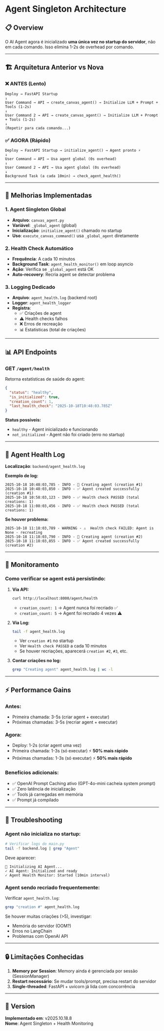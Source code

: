# Agent Singleton Architecture

## 📋 Overview

O AI Agent agora é inicializado **uma única vez no startup do servidor**, não em cada comando. Isso elimina 1-2s de overhead por comando.

---

## 🏗️ Arquitetura Anterior vs Nova

### ❌ **ANTES (Lento)**
```
Deploy → FastAPI Startup
↓
User Command → API → create_canvas_agent() → Initialize LLM + Prompt + Tools (1-2s)
↓
User Command 2 → API → create_canvas_agent() → Initialize LLM + Prompt + Tools (1-2s)
↓
(Repetir para cada comando...)
```

### ✅ **AGORA (Rápido)**
```
Deploy → FastAPI Startup → initialize_agent() → Agent pronto ⚡
↓
User Command → API → Usa agent global (0s overhead)
↓
User Command 2 → API → Usa agent global (0s overhead)
↓
Background Task (a cada 10min) → check_agent_health()
```

---

## 🚀 Melhorias Implementadas

### 1. **Agent Singleton Global**
- **Arquivo**: `canvas_agent.py`
- **Variável**: `_global_agent` (global)
- **Inicialização**: `initialize_agent()` chamado no startup
- **Uso**: `execute_canvas_command()` usa `_global_agent` diretamente

### 2. **Health Check Automático**
- **Frequência**: A cada 10 minutos
- **Background Task**: `agent_health_monitor()` em loop asyncio
- **Ação**: Verifica se `_global_agent` está OK
- **Auto-recovery**: Recria agent se detectar problema

### 3. **Logging Dedicado**
- **Arquivo**: `agent_health.log` (backend root)
- **Logger**: `agent_health_logger`
- **Registra**:
  - ✅ Criações de agent
  - ⚠️ Health checks falhos
  - ❌ Erros de recreação
  - 📊 Estatísticas (total de criações)

---

## 📊 API Endpoints

### **GET `/agent/health`**
Retorna estatísticas de saúde do agent:

```json
{
  "status": "healthy",
  "is_initialized": true,
  "creation_count": 1,
  "last_health_check": "2025-10-18T10:48:03.785Z"
}
```

**Status possíveis:**
- `healthy` - Agent inicializado e funcionando
- `not_initialized` - Agent não foi criado (erro no startup)

---

## 📝 Agent Health Log

**Localização**: `backend/agent_health.log`

**Exemplo de log:**
```
2025-10-18 10:48:03,785 - INFO - 🚀 Creating agent (creation #1)
2025-10-18 10:48:03,850 - INFO - ✅ Agent created successfully (creation #1)
2025-10-18 10:58:03,123 - INFO - ✅ Health check PASSED (total creations: 1)
2025-10-18 11:08:03,456 - INFO - ✅ Health check PASSED (total creations: 1)
```

**Se houver problema:**
```
2025-10-18 11:18:03,789 - WARNING - ⚠️  Health check FAILED: Agent is None - recreating
2025-10-18 11:18:03,790 - INFO - 🚀 Creating agent (creation #2)
2025-10-18 11:18:03,855 - INFO - ✅ Agent created successfully (creation #2)
```

---

## 🔧 Monitoramento

### **Como verificar se agent está persistindo:**

1. **Via API:**
   ```bash
   curl http://localhost:8000/agent/health
   ```
   
   - `creation_count: 1` → Agent nunca foi recriado ✅
   - `creation_count: 5` → Agent foi recriado 4 vezes ⚠️

2. **Via Log:**
   ```bash
   tail -f agent_health.log
   ```
   
   - Ver `creation #1` no startup
   - Ver `Health check PASSED` a cada 10 minutos
   - Se houver recriações, aparecerá `creation #2`, `#3`, etc.

3. **Contar criações no log:**
   ```bash
   grep "Creating agent" agent_health.log | wc -l
   ```

---

## ⚡ Performance Gains

### **Antes:**
- Primeira chamada: 3-5s (criar agent + executar)
- Próximas chamadas: 3-5s (recriar agent + executar)

### **Agora:**
- Deploy: 1-2s (criar agent uma vez)
- Primeira chamada: 1-3s (só executar) ⚡ **50% mais rápido**
- Próximas chamadas: 1-3s (só executar) ⚡ **50% mais rápido**

### **Benefícios adicionais:**
- ✅ OpenAI Prompt Caching ativo (GPT-4o-mini cacheia system prompt)
- ✅ Zero latência de inicialização
- ✅ Tools já carregadas em memória
- ✅ Prompt já compilado

---

## 🐛 Troubleshooting

### **Agent não inicializa no startup:**
```bash
# Verificar logs do main.py
tail -f backend.log | grep "Agent"
```

Deve aparecer:
```
🤖 Initializing AI Agent...
✓ AI Agent: Initialized and ready
✓ Agent Health Monitor: Started (10min interval)
```

### **Agent sendo recriado frequentemente:**
Verificar `agent_health.log`:
```bash
grep "creation #" agent_health.log
```

Se houver muitas criações (>5), investigar:
- Memória do servidor (OOM?)
- Erros no LangChain
- Problemas com OpenAI API

---

## 🔒 Limitações Conhecidas

1. **Memory por Session**: Memory ainda é gerenciada por sessão (SessionManager)
2. **Restart necessário**: Se mudar tools/prompt, precisa restart do servidor
3. **Single-threaded**: FastAPI + uvicorn já lida com concorrência

---

## 📌 Version

**Implementado em**: v2025.10.18.8  
**Nome**: Agent Singleton + Health Monitoring

